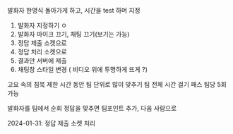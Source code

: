발화자 한명식 돌아가게 하고, 시간을 test 하며 지정

1. 발화자 지정하기 ㅇ
2. 발화자 마이크 끄기, 채팅 끄기(보기는 가능)
3. 정답 제출 소켓으로
4. 정답 처리 소켓으로
5. 결과만 서버에 제출
6. 채팅창 스타일 변경 ( 비디오 위에 투명하게 뜨게 ?)

고요 속의 침묵
제한 시간 동안 팀 단위로 많이 맞추기
팀 전체 시간 걸기
패스 팀당 5회 가능

발화자를 팀에서 순회
정답을 맞추면 팀포인트 추가, 다음 사람으로

2024-01-31: 정답 제출 소켓 처리
